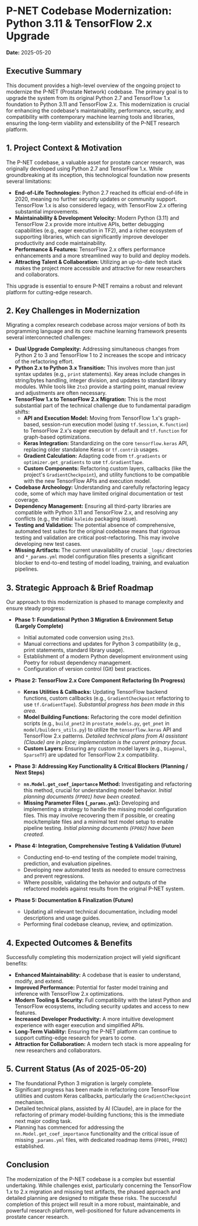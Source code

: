 # P-NET Codebase Modernization: Python 3.11 & TensorFlow 2.x Upgrade

**Date:** 2025-05-20

## Executive Summary
This document provides a high-level overview of the ongoing project to modernize the P-NET (Prostate Network) codebase. The primary goal is to upgrade the system from its original Python 2.7 and TensorFlow 1.x foundation to Python 3.11 and TensorFlow 2.x. This modernization is crucial for enhancing the codebase's maintainability, performance, security, and compatibility with contemporary machine learning tools and libraries, ensuring the long-term viability and extensibility of the P-NET research platform.

## 1. Project Context & Motivation

The P-NET codebase, a valuable asset for prostate cancer research, was originally developed using Python 2.7 and TensorFlow 1.x. While groundbreaking at its inception, this technological foundation now presents several limitations:

*   **End-of-Life Technologies:** Python 2.7 reached its official end-of-life in 2020, meaning no further security updates or community support. TensorFlow 1.x is also considered legacy, with TensorFlow 2.x offering substantial improvements.
*   **Maintainability & Development Velocity:** Modern Python (3.11) and TensorFlow 2.x provide more intuitive APIs, better debugging capabilities (e.g., eager execution in TF2), and a richer ecosystem of supporting libraries, which can significantly improve developer productivity and code maintainability.
*   **Performance & Features:** TensorFlow 2.x offers performance enhancements and a more streamlined way to build and deploy models.
*   **Attracting Talent & Collaboration:** Utilizing an up-to-date tech stack makes the project more accessible and attractive for new researchers and collaborators.

This upgrade is essential to ensure P-NET remains a robust and relevant platform for cutting-edge research.

## 2. Key Challenges in Modernization

Migrating a complex research codebase across major versions of both its programming language and its core machine learning framework presents several interconnected challenges:

*   **Dual Upgrade Complexity:** Addressing simultaneous changes from Python 2 to 3 and TensorFlow 1 to 2 increases the scope and intricacy of the refactoring effort.
*   **Python 2.x to Python 3.x Transition:** This involves more than just syntax updates (e.g., `print` statements). Key areas include changes in string/bytes handling, integer division, and updates to standard library modules. While tools like `2to3` provide a starting point, manual review and adjustments are often necessary.
*   **TensorFlow 1.x to TensorFlow 2.x Migration:** This is the most substantial part of the technical challenge due to fundamental paradigm shifts:
    *   **API and Execution Model:** Moving from TensorFlow 1.x's graph-based, session-run execution model (using `tf.Session`, `K.function`) to TensorFlow 2.x's eager execution by default and `tf.function` for graph-based optimizations.
    *   **Keras Integration:** Standardizing on the core `tensorflow.keras` API, replacing older standalone Keras or `tf.contrib` usages.
    *   **Gradient Calculation:** Adapting code from `tf.gradients` or `optimizer.get_gradients` to use `tf.GradientTape`.
    *   **Custom Components:** Refactoring custom layers, callbacks (like the project's `GradientCheckpoint`), and utility functions to be compatible with the new TensorFlow APIs and execution model.
*   **Codebase Archeology:** Understanding and carefully refactoring legacy code, some of which may have limited original documentation or test coverage.
*   **Dependency Management:** Ensuring all third-party libraries are compatible with Python 3.11 and TensorFlow 2.x, and resolving any conflicts (e.g., the initial `kaleido` packaging issue).
*   **Testing and Validation:** The potential absence of comprehensive, automated test suites for the original codebase means that rigorous testing and validation are critical post-refactoring. This may involve developing new test cases.
*   **Missing Artifacts:** The current unavailability of crucial `_logs/` directories and `*_params.yml` model configuration files presents a significant blocker to end-to-end testing of model loading, training, and evaluation pipelines.

## 3. Strategic Approach & Brief Roadmap

Our approach to this modernization is phased to manage complexity and ensure steady progress:

*   **Phase 1: Foundational Python 3 Migration & Environment Setup (Largely Complete)**
    *   Initial automated code conversion using `2to3`.
    *   Manual corrections and updates for Python 3 compatibility (e.g., print statements, standard library usage).
    *   Establishment of a modern Python development environment using Poetry for robust dependency management.
    *   Configuration of version control (Git) best practices.

*   **Phase 2: TensorFlow 2.x Core Component Refactoring (In Progress)**
    *   **Keras Utilities & Callbacks:** Updating TensorFlow backend functions, custom callbacks (e.g., `GradientCheckpoint` refactoring to use `tf.GradientTape`). *Substantial progress has been made in this area.*
    *   **Model Building Functions:** Refactoring the core model definition scripts (e.g., `build_pnet2` in `prostate_models.py`, `get_pnet` in `model/builders_utils.py`) to utilize the `tensorflow.keras` API and TensorFlow 2.x patterns. *Detailed technical plans from AI assistant (Claude) are in place; implementation is the current primary focus.*
    *   **Custom Layers:** Ensuring any custom model layers (e.g., `Diagonal`, `SparseTF`) are updated for TensorFlow 2.x compatibility.

*   **Phase 3: Addressing Key Functionality & Critical Blockers (Planning / Next Steps)**
    *   **`nn.Model.get_coef_importance` Method:** Investigating and refactoring this method, crucial for understanding model behavior. *Initial planning documents (`FP001`) have been created.*
    *   **Missing Parameter Files (`_params.yml`):** Developing and implementing a strategy to handle the missing model configuration files. This may involve recovering them if possible, or creating mock/template files and a minimal test model setup to enable pipeline testing. *Initial planning documents (`FP002`) have been created.*

*   **Phase 4: Integration, Comprehensive Testing & Validation (Future)**
    *   Conducting end-to-end testing of the complete model training, prediction, and evaluation pipelines.
    *   Developing new automated tests as needed to ensure correctness and prevent regressions.
    *   Where possible, validating the behavior and outputs of the refactored models against results from the original P-NET system.

*   **Phase 5: Documentation & Finalization (Future)**
    *   Updating all relevant technical documentation, including model descriptions and usage guides.
    *   Performing final codebase cleanup, review, and optimization.

## 4. Expected Outcomes & Benefits

Successfully completing this modernization project will yield significant benefits:

*   **Enhanced Maintainability:** A codebase that is easier to understand, modify, and extend.
*   **Improved Performance:** Potential for faster model training and inference with TensorFlow 2.x optimizations.
*   **Modern Tooling & Security:** Full compatibility with the latest Python and TensorFlow ecosystems, including security updates and access to new features.
*   **Increased Developer Productivity:** A more intuitive development experience with eager execution and simplified APIs.
*   **Long-Term Viability:** Ensuring the P-NET platform can continue to support cutting-edge research for years to come.
*   **Attraction for Collaboration:** A modern tech stack is more appealing for new researchers and collaborators.

## 5. Current Status (As of 2025-05-20)

*   The foundational Python 3 migration is largely complete.
*   Significant progress has been made in refactoring core TensorFlow utilities and custom Keras callbacks, particularly the `GradientCheckpoint` mechanism.
*   Detailed technical plans, assisted by AI (Claude), are in place for the refactoring of primary model-building functions; this is the immediate next major coding task.
*   Planning has commenced for addressing the `nn.Model.get_coef_importance` functionality and the critical issue of missing `_params.yml` files, with dedicated roadmap items (`FP001`, `FP002`) established.

## Conclusion

The modernization of the P-NET codebase is a complex but essential undertaking. While challenges exist, particularly concerning the TensorFlow 1.x to 2.x migration and missing test artifacts, the phased approach and detailed planning are designed to mitigate these risks. The successful completion of this project will result in a more robust, maintainable, and powerful research platform, well-positioned for future advancements in prostate cancer research.